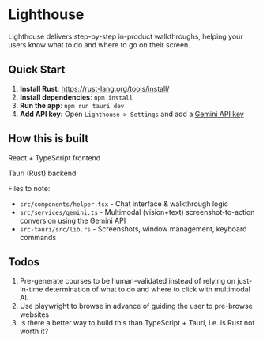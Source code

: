# Lighthouse

Lighthouse delivers step-by-step in-product walkthroughs, helping your users know what to do and where to go on their screen.

## Quick Start

1. **Install Rust**: https://rust-lang.org/tools/install/
2. **Install dependencies**: `npm install`
3. **Run the app**: `npm run tauri dev`
4. **Add API key:** Open `Lighthouse > Settings` and add a [Gemini API key](https://aistudio.google.com/app/api-keys)

## How this is built

React + TypeScript frontend

Tauri (Rust) backend

Files to note:

- `src/components/helper.tsx` - Chat interface & walkthrough logic
- `src/services/gemini.ts` - Multimodal (vision+text) screenshot-to-action conversion using the Gemini API
- `src-tauri/src/lib.rs` - Screenshots, window management, keyboard commands

## Todos

1. Pre-generate courses to be human-validated instead of relying on just-in-time determination of what to do and where to click with multimodal AI.
2. Use playwright to browse in advance of guiding the user to pre-browse websites
3. Is there a better way to build this than TypeScript + Tauri, i.e. is Rust not worth it?